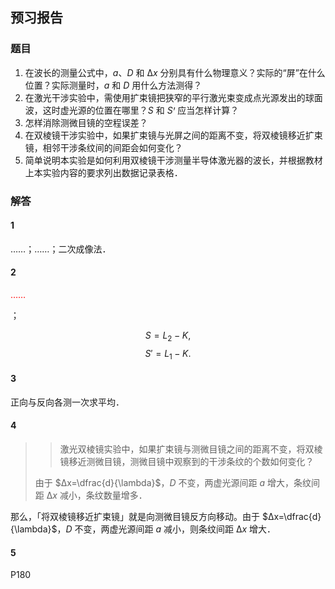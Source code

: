 ## 预习报告

### 题目

1. 在波长的测量公式中，$a$、$D$ 和 $∆x$ 分别具有什么物理意义？实际的“屏”在什么位置？实际测量时，$a$ 和 $D$ 用什么方法测得？
2. 在激光干涉实验中，需使用扩束镜把狭窄的平行激光束变成点光源发出的球面波，这时虚光源的位置在哪里？$S$ 和 $Sꞌ$ 应当怎样计算？
3. 怎样消除测微目镜的空程误差？
4. 在双棱镜干涉实验中，如果扩束镜与光屏之间的距离不变，将双棱镜移近扩束镜，相邻干涉条纹间的间距会如何变化？
5. 简单说明本实验是如何利用双棱镜干涉测量半导体激光器的波长，并根据教材上本实验内容的要求列出数据记录表格．

### 解答

#### 1

……；……；二次成像法．

#### 2

<p style="color: red;">……</p>；

$$S=L_2-K,$$
$$S'=L_1-K.$$

#### 3

正向与反向各测一次求平均．

#### 4

> > 激光双棱镜实验中，如果扩束镜与测微目镜之间的距离不变，将双棱镜移近测微目镜，测微目镜中观察到的干涉条纹的个数如何变化？
>
> 由于 $∆x=\dfrac{d}{\lambda}$，$D$ 不变，两虚光源间距 $a$ 增大，条纹间距 $∆x$ 减小，条纹数量增多．

那么，「将双棱镜移近扩束镜」就是向测微目镜反方向移动。由于 $∆x=\dfrac{d}{\lambda}$，$D$ 不变，两虚光源间距 $a$ 减小，则条纹间距 $∆x$ 增大．

#### 5

P180
